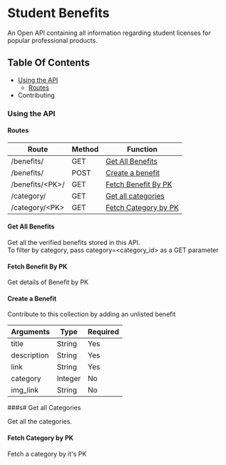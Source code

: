 # Student Benefits

An Open API containing all information regarding student licenses for popular professional products.

## Table Of Contents
- [Using the API](#using-the-api)
  - [Routes](#routes)
- Contributing

### Using the API

#### Routes

| Route | Method | Function |
| ----- | ----- | ----- |
| /benefits/ | GET |  [Get All Benefits](#get-all-benefits) |
| /benefits/ | POST | [Create a benefit](#fetch-benefit-by-pk) |
| /benefits/&lt;PK&gt;/ | GET | [Fetch Benefit By PK](#create-a-benefit) |
| /category/ | GET | [Get all categories](#get-all-categories) |
| /category/&lt;PK&gt; | GET | [Fetch Category by PK](#fetch-category-by-pk) |

#### Get All Benefits

Get all the verified benefits stored in this API.<br/>
To filter by category, pass category=&lt;category_id&gt; as a GET parameter

#### Fetch Benefit By PK

Get details of Benefit by PK

#### Create a Benefit

Contribute to this collection by adding an unlisted benefit

| Arguments | Type | Required |
| ----- | ----- | ----- | 
| title | String | Yes | 
| description | String | Yes |
| link | String | Yes |
| category | Integer | No |
| img_link | String | No |

###s# Get all Categories

Get all the categories.

#### Fetch Category by PK

Fetch a category by it's PK


